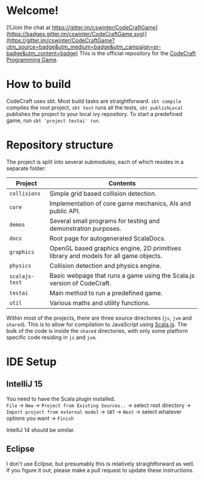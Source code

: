 # Welcome!

[![Join the chat at https://gitter.im/cswinter/CodeCraftGame](https://badges.gitter.im/cswinter/CodeCraftGame.svg)](https://gitter.im/cswinter/CodeCraftGame?utm_source=badge&utm_medium=badge&utm_campaign=pr-badge&utm_content=badge)
This is the official repository for the [CodeCraft Programming Game](http://www.codecraft.org).


# How to build

CodeCraft uses sbt.
Most build tasks are straightforward.
`sbt compile` compiles the root project, `sbt test` runs all the tests, `sbt publishLocal` publishes the project to your local ivy repository.
To start a predefined game, run `sbt 'project testai' run`.


# Repository structure

The project is split into several submodules, each of which resides in a separate folder:

Project        | Contents
-------------- | --------
`collisions`   | Simple grid based collision detection.
`core`         | Implementation of core game mechanics, AIs and public API.
`demos`        | Several small programs for testing and demonstration purposes.
`docs`         | Root page for autogenerated ScalaDocs.
`graphics`     | OpenGL based graphics engine, 2D primitives library and models for all game objects.
`physics`      | Collision detection and physics engine.
`scalajs-test` | Basic webpage that runs a game using the Scala.js version of CodeCraft.
`testai`       | Main method to run a predefined game.
`util`         | Various maths and utility functions.

Within most of the projects, there are three source directories (`js`, `jvm` and `shared`).
This is to allow for compilation to JavaScript using [Scala.js](http://www.scala-js.org/).
The bulk of the code is inside the `shared` directories, with only some platform specific code residing in `js` and `jvm`.


# IDE Setup

## IntelliJ 15

You need to have the Scala plugin installed.  
`File` → `New` → `Project from Existing Sources..` → select root directory → `Import project from external model` → `SBT` → `Next` → select whatever options you want → `Finish`

IntelliJ 14 should be similar.

## Eclipse
I don't use Eclipse, but presumably this is relatively straightforward as well.
If you figure it out, please make a pull request to update these instructions.

